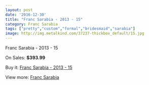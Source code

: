 ```yaml
---
layout: post
date: '2016-12-30'
title: "Franc Sarabia - 2013 - 15"
category: Franc Sarabia
tags: ["pretty","custom","formal","bridesmaid","sarabia"]
image: http://img.metalkind.com/37237-thickbox_default/15.jpg
---
```

Franc Sarabia - 2013 - 15

On Sales: **$393.99**
<a href="https://www.metalkind.com/en/franc-sarabia/1642-15.html"><amp-img layout="responsive" width="600" height="600" src="//img.metalkind.com/37237-thickbox_default/15.jpg" alt="Franc Sarabia - 2013 - 15 0" /></a>
<a href="https://www.metalkind.com/en/franc-sarabia/1642-15.html"><amp-img layout="responsive" width="600" height="600" src="//img.metalkind.com/37239-thickbox_default/15.jpg" alt="Franc Sarabia - 2013 - 15 1" /></a>

Buy it: [Franc Sarabia - 2013 - 15](https://www.metalkind.com/en/franc-sarabia/1642-15.html "Franc Sarabia - 2013 - 15")

View more: [Franc Sarabia](https://www.metalkind.com/en/49-franc-sarabia "Franc Sarabia")